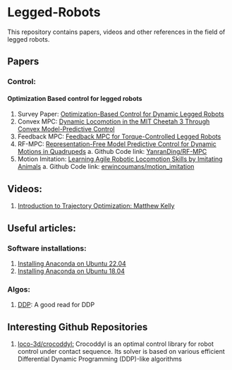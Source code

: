 # Legged-Robots
This repository contains papers, videos and other references in the field of legged robots. 

## Papers
### Control: 
#### Optimization Based control for legged robots

1. Survey Paper: [Optimization-Based Control for Dynamic Legged Robots](https://arxiv.org/abs/2211.11644)
2. Convex MPC: [Dynamic Locomotion in the MIT Cheetah 3 Through Convex Model-Predictive Control](https://ieeexplore.ieee.org/document/8594448)
3. Feedback MPC: [Feedback MPC for Torque-Controlled Legged Robots](https://arxiv.org/abs/1905.06144)
4. RF-MPC: [Representation-Free Model Predictive Control for Dynamic Motions in Quadrupeds](https://arxiv.org/abs/2012.10002)
a. Github Code link: [YanranDing/RF-MPC](https://github.com/YanranDing/RF-MPC)
7. Motion Imitation: [Learning Agile Robotic Locomotion Skills by Imitating Animals](https://arxiv.org/abs/2004.00784)
a. Github Code link: [erwincoumans/motion_imitation](https://github.com/erwincoumans/motion_imitation)

## Videos: 
1. [Introduction to Trajectory Optimization: Matthew Kelly](https://www.youtube.com/watch?v=wlkRYMVUZTs)

## Useful articles:

### Software installations:
1. [Installing Anaconda on Ubuntu 22.04](https://linuxhint.com/install-anaconda-ubuntu-22-04/)
2. [Installing Anaconda on Ubuntu 18.04](https://www.digitalocean.com/community/tutorials/how-to-install-anaconda-on-ubuntu-18-04-quickstart)

### Algos:
1. [DDP](http://www.imgeorgiev.com/2023-02-01-ddp/): A good read for DDP

## Interesting Github Repositories

1. [loco-3d/crocoddyl:](https://github.com/loco-3d/crocoddyl)
Crocoddyl is an optimal control library for robot control under contact sequence. Its solver is based on various efficient Differential Dynamic Programming (DDP)-like algorithms
